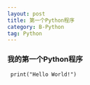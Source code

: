 ```yaml
---
layout: post
title: 第一个Python程序
category: B-Python
tag: Python
---
```


### 我的第一个Python程序

```
 print("Hello World!")
```
